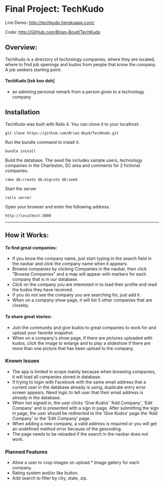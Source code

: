 # Final Project: TechKudo

Live Demo: <http://techkudo.herokuapp.com/>

Code: <http://GitHub.com/Brian-Boyd/TechKudo>

## Overview:

TechKudo is a directory of technology companies, where they are located, where to find job openings and kudos from people that know the company. A job seekers starting point.

#### TechKudo [tek koo doh]
* an admiring personal remark from a person given to a technology company

## Installation

TechKudo was built with Rails 4. You can clone it to your localhost:

```
git clone https://github.com/Brian-Boyd/TechKudo.git
```

Run the bundle command to install it.

```
bundle install
```

Build the database. The seed file includes sample users, technology companies in the Charleston, SC area and comments for 2 fictional companies.

```
rake db:create db:migrate db:seed
```

Start the server

```
rails server
```

Open your browser and enter the following address.

```
http://localhost:3000
```
-----------------------------
 
## How it Works:

#### To find great companies:
* If you know the company name, just start typing in the search field in the navbar and click the company name when it appears.
* Browse companies by clicking Companies in the navbar, then click "Browse Companies" and a map will appear with markers for each company that is in our database.
* Click on the company you are interested in to load their profile and read the kudos they have received.
* If you do not see the company you are searching for, just add it.
* When on a company show page, it will list 5 other companies that are closeby.

#### To share great stories:
* Join the community and give kudos to great companies to work for and upload your favorite snapshot.
* When on a company's show page, if there are pictures uploaded with kudos, click the image to enlarge and to play a slideshow if there are more than one picture that has been upload to the company.

### Known Issues
* The app is limited in scope mainly because when browsing companies, it will load all companies stored in database.
* If trying to login with Facebook with the same email address that a current user in the database already is using, duplicate entry error screen appears. Need logic to tell user that their email address is already in the database.
* When not signed in, the user clicks ‘Give Kudos’ 'Add Company', 'Edit Company' and is presented with a sign in page. After submitting the sign in page, the user should be redirected to the ‘Give Kudos’ page the 'Add Company' or the 'Edit Company' page.
* When adding a new company, a valid address is required or you will get an undefined method error because of the geocoding.
* The page needs to be reloaded if the search in the navbar does not work.

### Planned Features
* Allow a user to crop images on upload.* Image gallery for each company.
* Rating system and/or like button.
* Add search to filter by city, state, zip.
